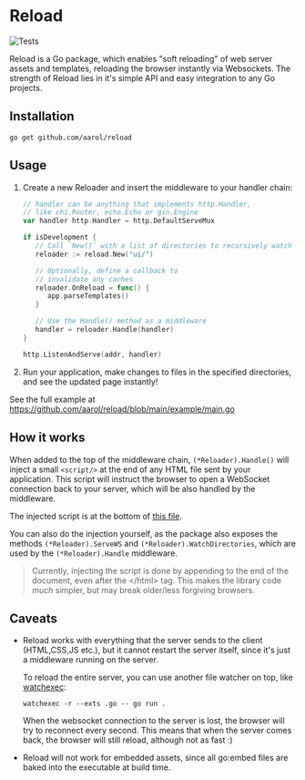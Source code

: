 # Reload

![Tests](https://github.com/aarol/reload/actions/workflows/test.yml/badge.svg)

Reload is a Go package, which enables "soft reloading" of web server assets and templates, reloading the browser instantly via Websockets. The strength of Reload lies in it's simple API and easy integration to any Go projects.

## Installation

`go get github.com/aarol/reload`

## Usage

1. Create a new Reloader and insert the middleware to your handler chain:

   ```go
   // handler can be anything that implements http.Handler,
   // like chi.Router, echo.Echo or gin.Engine
   var handler http.Handler = http.DefaultServeMux

   if isDevelopment {
      // Call `New()` with a list of directories to recursively watch
      reloader := reload.New("ui/")

      // Optionally, define a callback to
      // invalidate any caches
      reloader.OnReload = func() {
         app.parseTemplates()
      }

      // Use the Handle() method as a middleware
      handler = reloader.Handle(handler)
   }

   http.ListenAndServe(addr, handler)
   ```

2. Run your application, make changes to files in the specified directories, and see the updated page instantly!

See the full example at <https://github.com/aarol/reload/blob/main/example/main.go>

## How it works

When added to the top of the middleware chain, `(*Reloader).Handle()` will inject a small `<script/>` at the end of any HTML file sent by your application. This script will instruct the browser to open a WebSocket connection back to your server, which will be also handled by the middleware.

The injected script is at the bottom of [this file](https://github.com/aarol/reload/blob/main/reload.go).

You can also do the injection yourself, as the package also exposes the methods `(*Reloader).ServeWS` and `(*Reloader).WatchDirectories`, which are used by the `(*Reloader).Handle` middleware.

> Currently, injecting the script is done by appending to the end of the document, even after the \</html\> tag.
> This makes the library code _much_ simpler, but may break older/less forgiving browsers.

## Caveats

- Reload works with everything that the server sends to the client (HTML,CSS,JS etc.), but it cannot restart the server itself,
  since it's just a middleware running on the server.

  To reload the entire server, you can use another file watcher on top, like [watchexec](https://github.com/watchexec/watchexec):

  `watchexec -r --exts .go -- go run .`

  When the websocket connection to the server is lost, the browser will try to reconnect every second.
  This means that when the server comes back, the browser will still reload, although not as fast :)

- Reload will not work for embedded assets, since all go:embed files are baked into the executable at build time.
